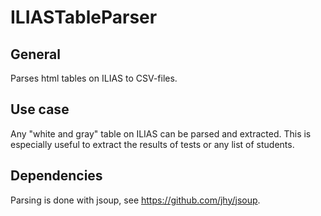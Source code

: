 # ILIASTableParser

## General
Parses html tables on ILIAS to CSV-files.

## Use case
Any "white and gray" table on ILIAS can be parsed and extracted.
This is especially useful to extract the results of tests or any list of students.

## Dependencies
Parsing is done with jsoup, see https://github.com/jhy/jsoup.
